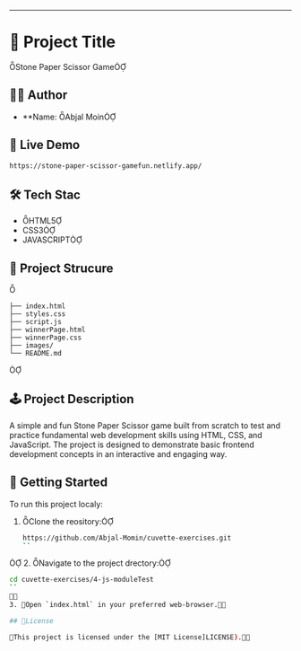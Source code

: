 
---

# 📄 Project Title
Stone Paper Scissor Game

## 🧑‍💻 Author

- **Name: Abjal Moin

## 🚀 Live Demo
```bash
https://stone-paper-scissor-gamefun.netlify.app/
```

## 🛠️ Tech Stac

- HTML5
- CSS3
- JAVASCRIPT

## 📁 Project Strucure


```plaintext
├── index.html
├── styles.css
├── script.js
├── winnerPage.html
├── winnerPage.css
├── images/
└── README.md
```



## 🕹️ Project Description

A simple and fun Stone Paper Scissor game built from scratch to test and practice fundamental web development skills using HTML, CSS, and JavaScript.
The project is designed to demonstrate basic frontend development concepts in an interactive and engaging way.

## 📌 Getting Started

To run this project localy:

1. Clone the reository:
   ```bash
   https://github.com/Abjal-Momin/cuvette-exercises.git
   ``

2. Navigate to the project drectory:
   ```bash
   cd cuvette-exercises/4-js-moduleTest
   ``

3. Open `index.html` in your preferred web-browser.

## 📄License

This project is licensed under the [MIT License]LICENSE).
